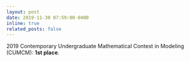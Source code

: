 ```yaml
---
layout: post
date: 2019-11-30 07:59:00-0400
inline: true
related_posts: false
---
```


2019 Contemporary Undergraduate Mathematical Contest in Modeling (CUMCM): **1st place**.
